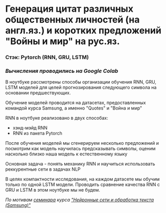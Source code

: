  # Генерация цитат различных общественных личностей (на англ.яз.) и коротких предложений "Войны и мир" на рус.яз. 
 ### Стэк: Pytorch (RNN, GRU, LSTM)
 ### *Вычисления проводились на Google Colab*

В ноутбуке рассмотрены способы организации обучения RNN, GRU, LSTM моделей для целей прогнозирования следующего символа на основании предшествующих. 

Обучение моделей проводится на датасетах, предоставленных командой курса Samsung, а именно "Quotes" и "Война и мир"

RNN в ноутбуке реализовано в двух способах:
* хэнд-мэйд RNN
* RNN из пакета Pytorch

После обучения моделей мы сгенерируем несколько предложений и посмотрим как модель научилась предсказывать символы, оценим насколько близко наша модель к естественному языку

Основная задача - понять механику RNN и научиться использовать реккурентные сети в задачах NLP

В целях компактности исследования, на каждом датасете мы обучим только по одной LSTM модели. Проводить сравнение качества RNN с GRU и LSTM в этом ноутбуке мы не будем.

*По мотивам [семинара](https://github.com/Samsung-IT-Academy/stepik-dl-nlp/blob/master/task4_RNN_name_generator.ipynb)
 курса ["Нейронные сети и обработка текста (Samsung)"](https://stepik.org/lesson/262247/step/1?unit=243130)*
